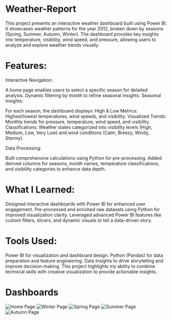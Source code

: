 # Weather-Report
This project presents an interactive weather dashboard built using Power BI. It showcases weather patterns for the year 2012, broken down by seasons (Spring, Summer, Autumn, Winter). The dashboard provides key insights into temperature, visibility, wind speed, and pressure, allowing users to analyze and explore weather trends visually.

# Features:

Interactive Navigation:

A home page enables users to select a specific season for detailed analysis.
Dynamic filtering by month to refine seasonal insights.
Seasonal Insights:

For each season, the dashboard displays:
High & Low Metrics: Highest/lowest temperatures, wind speeds, and visibility.
Visualized Trends: Monthly trends for pressure, temperature, wind speed, and visibility.
Classifications: Weather states categorized into visibility levels (High, Medium, Low, Very Low) and wind conditions (Calm, Breezy, Windy, Stormy).

Data Processing:

Built comprehensive calculations using Python for pre-processing.
Added derived columns for seasons, month names, temperature classifications, and visibility categories to enhance data depth.
# What I Learned:
Designed interactive dashboards with Power BI for enhanced user engagement.
Pre-processed and enriched raw datasets using Python for improved visualization clarity.
Leveraged advanced Power BI features like custom filters, slicers, and dynamic visuals to tell a data-driven story.

# Tools Used:

Power BI for visualization and dashboard design.
Python (Pandas) for data preparation and feature engineering.
Data Insights to drive storytelling and improve decision-making.
This project highlights my ability to combine technical skills with creative visualization to provide actionable insights.
# Dashboards
![Home Page](https://github.com/user-attachments/assets/658f2eee-938b-4421-a445-6c6b6f09e95d)
![Winter Page](https://github.com/user-attachments/assets/f3be3694-f04d-4ecc-89d9-5fa5d0f1ccef)
![Spring Page](https://github.com/user-attachments/assets/dc12dc18-4303-46b1-9c10-6f16799fcdbe)
![Summer Page](https://github.com/user-attachments/assets/b8050284-499f-4691-aac1-16312e99ee61)
![Autumn Page](https://github.com/user-attachments/assets/a1ebda7e-580c-429b-9edf-8dd06c534bad)
